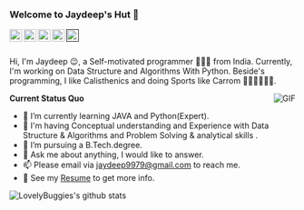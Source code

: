 ### Welcome to Jaydeep's Hut 👋


<a href="https://www.linkedin.com/in/jaydeep9979/">
  <img align="left" alt="LinkedIn" width="22px" src="https://cdn.jsdelivr.net/npm/simple-icons@3.1.0/icons/linkedin.svg" />
</a>
<a href="jaydeep9979@gmail.com">
  <img align="left" alt="'Gmail" width="22px" src="https://cdn.jsdelivr.net/npm/simple-icons@3.1.0/icons/gmail.svg" />
</a>
<a href="https://leetcode.com/jaydeep9979/">
  <img align="left" alt="LeetCode" width="22px" src="https://cdn.jsdelivr.net/npm/simple-icons@3.1.0/icons/leetcode.svg" />
</a>
<a href="https://www.hackerrank.com/Jaydeep9979?hr_r=1">
  <img align="left" alt="Hackerrank" width="22px" src="https://cdn.jsdelivr.net/npm/simple-icons@3.1.0/icons/hackerrank.svg" />
</a>
<a href="">
  <img align="left" alt="Discord" width="22px" src="https://cdn.jsdelivr.net/npm/simple-icons@3.1.0/icons/discord.svg" />
</a>
<br />
<br />

Hi, I'm Jaydeep 😉, a Self-motivated programmer 👨🏻‍💻 from India. Currently, I'm working on Data Structure and Algorithms With Python. Beside's programming, I like Calisthenics and doing Sports like Carrom 🏃⛹️‍♂️🏋🏼‍♂️.

  <img align="right" alt="GIF" src="https://media.giphy.com/media/iIqmM5tTjmpOB9mpbn/giphy.gif" />

**Current Status Quo**

- 🌱 I’m currently learning JAVA and Python(Expert).
- 🤔 I'm having Conceptual understanding and Experience with Data Structure & Algorithms and Problem Solving & analytical skills .
- 💼 I’m pursuing a B.Tech.degree.
- 💬 Ask me about anything, I would like to answer.
- 📫 Please email via jaydeep9979@gmail.com to reach me.
- 👀 See my [Resume](https://drive.google.com/file/d/1g1v1LqFATXxQMoUf_jIHdRCojQJ8Nvzk/view?usp=sharing) to get more info.

![LovelyBuggies's github stats](https://github-readme-stats.vercel.app/api?username=jaydeep9979&show_icons=true&hide_border=true)

